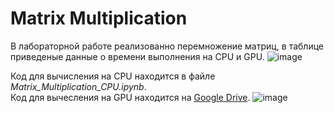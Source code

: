 # Matrix Multiplication
В лабораторной работе реализованно перемножение матриц, в таблице приведеные данные о времени выполнения на CPU и GPU. 
![image](https://user-images.githubusercontent.com/83270014/204343860-cae32051-1604-4f26-a714-e93667c77a85.png)

Код для вычисления на CPU находится в файле *Matrix_Multiplication_CPU.ipynb*. </br>
Код для вычесления на GPU находится на [Google Drive](https://colab.research.google.com/drive/1iNtHkdFxHOCu43tEV14u1Ih50BHfgYTM?usp=share_link).
![image](https://user-images.githubusercontent.com/83270014/204306447-beb06f3c-27c4-4e02-92d4-2825859bc5e7.png)

